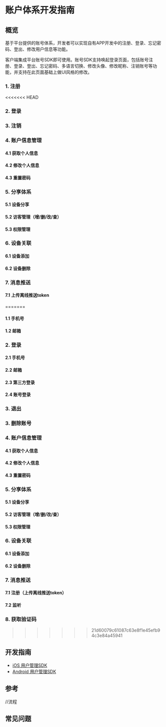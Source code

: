 # 账户体系开发指南

## 概览

​        基于平台提供的账号体系，开发者可以实现自有APP开发中的注册、登录、忘记密码、登出、修改用户信息等功能。

​        客户端集成平台账号SDK即可使用。账号SDK支持唤起登录页面，包括账号注册、登录、登出、忘记密码、多语言切换、修改头像、修改昵称、注销账号等功能，并支持在此页面基础上做UI风格的修改。 

### 1. 注册
<<<<<<< HEAD

### 2. 登录

### 3. 注销

### 4. 账户信息管理
#### 4.1 获取个人信息
#### 4.2 修改个人信息
#### 4.3 重置密码

### 5. 分享体系
#### 5.1 设备分享
#### 5.2 访客管理（增/删/改/查）
#### 5.3 权限管理

### 6. 设备关联
#### 6.1 设备添加
#### 6.2 设备删除

### 7. 消息推送
#### 7.1 上传离线推送token
=======
#### 1.1 手机号
#### 1.2 邮箱

### 2. 登录
#### 2.1 手机号
#### 2.2 邮箱
#### 2.3 第三方登录
#### 2.4 账号登录

### 3. 退出

### 3. 删除账号

### 4. 账户信息管理
#### 4.1 获取个人信息
#### 4.2 修改个人信息
#### 4.3 重置密码

### 5. 分享体系
#### 5.1 设备分享
#### 5.2 访客管理（增/删/改/查）
#### 5.3 权限管理

### 6. 设备关联
#### 6.1 设备添加
#### 6.2 设备删除

### 7. 消息推送
#### 7.1 注册（上传离线推送token）
#### 7.2 监听

### 8. 获取验证码
>>>>>>> 21d60079c61087c63e8f1e45efb94c3e84a45941

## 开发指南
* [iOS 用户管理SDK](ios/用户管理.md)
* [Android 用户管理SDK](Android/用户管理.md)

## 参考
//流程

## 常见问题
